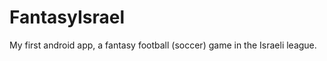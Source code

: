 FantasyIsrael
=============

My first android app, a fantasy football (soccer) game in the Israeli league.
